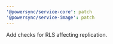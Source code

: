 ```yaml
---
'@powersync/service-core': patch
'@powersync/service-image': patch
---
```


Add checks for RLS affecting replication.

